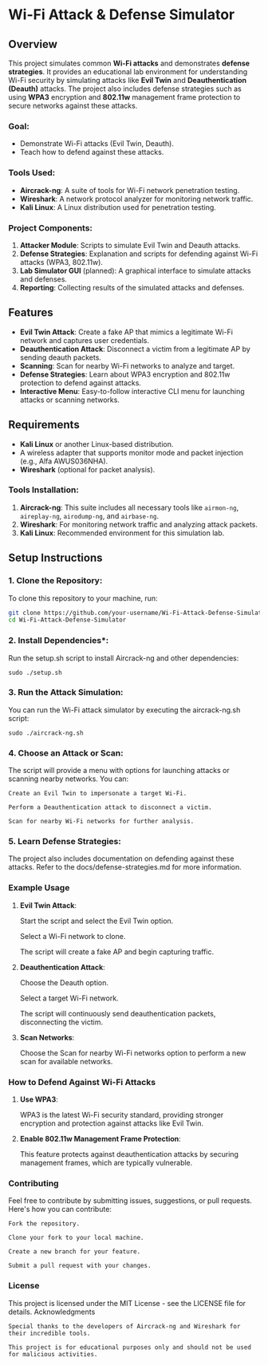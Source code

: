 # Wi-Fi Attack & Defense Simulator

## Overview

This project simulates common **Wi-Fi attacks** and demonstrates **defense strategies**. It provides an educational lab environment for understanding Wi-Fi security by simulating attacks like **Evil Twin** and **Deauthentication (Deauth)** attacks. The project also includes defense strategies such as using **WPA3** encryption and **802.11w** management frame protection to secure networks against these attacks.

### **Goal:**
- Demonstrate Wi-Fi attacks (Evil Twin, Deauth).
- Teach how to defend against these attacks.

### **Tools Used:**
- **Aircrack-ng**: A suite of tools for Wi-Fi network penetration testing.
- **Wireshark**: A network protocol analyzer for monitoring network traffic.
- **Kali Linux**: A Linux distribution used for penetration testing.

### **Project Components:**
1. **Attacker Module**: Scripts to simulate Evil Twin and Deauth attacks.
2. **Defense Strategies**: Explanation and scripts for defending against Wi-Fi attacks (WPA3, 802.11w).
3. **Lab Simulator GUI** (planned): A graphical interface to simulate attacks and defenses.
4. **Reporting**: Collecting results of the simulated attacks and defenses.

## Features
- **Evil Twin Attack**: Create a fake AP that mimics a legitimate Wi-Fi network and captures user credentials.
- **Deauthentication Attack**: Disconnect a victim from a legitimate AP by sending deauth packets.
- **Scanning**: Scan for nearby Wi-Fi networks to analyze and target.
- **Defense Strategies**: Learn about WPA3 encryption and 802.11w protection to defend against attacks.
- **Interactive Menu**: Easy-to-follow interactive CLI menu for launching attacks or scanning networks.

## Requirements

- **Kali Linux** or another Linux-based distribution.
- A wireless adapter that supports monitor mode and packet injection (e.g., Alfa AWUS036NHA).
- **Wireshark** (optional for packet analysis).

### Tools Installation:
1. **Aircrack-ng**: This suite includes all necessary tools like `airmon-ng`, `aireplay-ng`, `airodump-ng`, and `airbase-ng`.
2. **Wireshark**: For monitoring network traffic and analyzing attack packets.
3. **Kali Linux**: Recommended environment for this simulation lab.

## Setup Instructions

### 1. **Clone the Repository**:
   To clone this repository to your machine, run:
   ```bash
   git clone https://github.com/your-username/Wi-Fi-Attack-Defense-Simulator.git
   cd Wi-Fi-Attack-Defense-Simulator
```

### 2. **Install Dependencies***:

Run the setup.sh script to install Aircrack-ng and other dependencies:

```
sudo ./setup.sh
```

### 3. **Run the Attack Simulation**:

You can run the Wi-Fi attack simulator by executing the aircrack-ng.sh script:

```
sudo ./aircrack-ng.sh
```

### 4. **Choose an Attack or Scan**:

The script will provide a menu with options for launching attacks or scanning nearby networks. You can:

    Create an Evil Twin to impersonate a target Wi-Fi.

    Perform a Deauthentication attack to disconnect a victim.

    Scan for nearby Wi-Fi networks for further analysis.

### 5. **Learn Defense Strategies**:

The project also includes documentation on defending against these attacks. Refer to the docs/defense-strategies.md for more information.

### Example Usage
1. **Evil Twin Attack**:

    Start the script and select the Evil Twin option.

    Select a Wi-Fi network to clone.

    The script will create a fake AP and begin capturing traffic.

2. **Deauthentication Attack**:

    Choose the Deauth option.

    Select a target Wi-Fi network.

    The script will continuously send deauthentication packets, disconnecting the victim.

3. **Scan Networks**:

    Choose the Scan for nearby Wi-Fi networks option to perform a new scan for available networks.

### How to Defend Against Wi-Fi Attacks
1. **Use WPA3**:

    WPA3 is the latest Wi-Fi security standard, providing stronger encryption and protection against attacks like Evil Twin.

2. **Enable 802.11w Management Frame Protection**:

    This feature protects against deauthentication attacks by securing management frames, which are typically vulnerable.

### Contributing

Feel free to contribute by submitting issues, suggestions, or pull requests. Here's how you can contribute:

    Fork the repository.

    Clone your fork to your local machine.

    Create a new branch for your feature.

    Submit a pull request with your changes.

### License

This project is licensed under the MIT License - see the LICENSE file for details.
Acknowledgments

    Special thanks to the developers of Aircrack-ng and Wireshark for their incredible tools.

    This project is for educational purposes only and should not be used for malicious activities.
